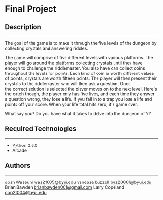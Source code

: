 # Final Project

## Description
---
The goal of the game is to make it through the five levels of the dungeon by collecting crystals and
answering riddles. 

The game will comprise of five different levels with various platforms. The player will go around the 
platforms collecting crystals until they have enough to challenge the riddlemaster. You also have can collect
coins throughout the levels for points. Each kind of coin is worth different values of points, crystals are worth 
fifteen points. The player will then present their crystals to the riddlemaster who will then ask a question. Once  
the correct solution is selected the player moves on to the next level. Here's the catch though, the player only 
has five lives, and each time they answer a question wrong, they lose a life. If you fall in to a trap you lose a 
life and points off your score. When your life total hits zero, it's game over. 

What say you? Do you have what it takes to delve into the dungeon of V?

## Required Technologies
---
* Python 3.8.0
* Arcade

## Authors
---

Josh Wassum was21005@byui.edu
vanessa buzzell buz20001@byui.edu
Brian Bawden brianbawden001@gmail.com
Larry Copeland cop21004@byui.edu

